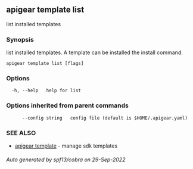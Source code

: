 ## apigear template list

list installed templates

### Synopsis

list installed templates. A template can be installed the install command.

```
apigear template list [flags]
```

### Options

```
  -h, --help   help for list
```

### Options inherited from parent commands

```
      --config string   config file (default is $HOME/.apigear.yaml)
```

### SEE ALSO

* [apigear template](apigear_template.md)	 - manage sdk templates

###### Auto generated by spf13/cobra on 29-Sep-2022
